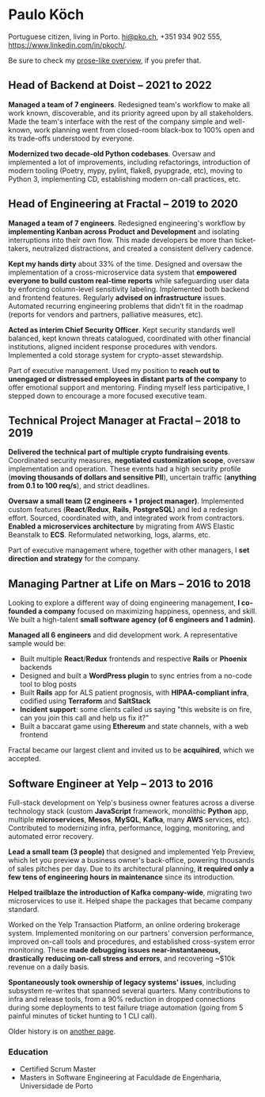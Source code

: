 # Paulo Köch
Portuguese citizen, living in Porto. <hi@pko.ch>, +351 934 902 555, <https://www.linkedin.com/in/pkoch/>.

Be sure to check my [prose-like overview](overview.md), if you prefer that.

## Head of Backend at Doist – 2021 to 2022

**Managed a team of 7 engineers**. Redesigned team's workflow to make all work known, discoverable, and its priority agreed upon by all stakeholders. Made the team's interface with the rest of the company simple and well-known, work planning went from closed-room black-box to 100% open and its trade-offs understood by everyone.

**Modernized two decade-old Python codebases**. Oversaw and implemented a lot of improvements, including refactorings, introduction of modern tooling (Poetry, mypy, pylint, flake8, pyupgrade, etc), moving to Python 3, implementing CD, establishing modern on-call practices, etc.

## Head of Engineering at Fractal – 2019 to 2020
**Managed a team of 7 engineers**. Redesigned engineering's workflow by **implementing Kanban across Product and Development** and isolating interruptions into their own flow. This made developers be more than ticket-takers, neutralized distractions, and created a consistent delivery cadence.

**Kept my hands dirty** about 33% of the time. Designed and oversaw the implementation of a cross-microservice data system that **empowered everyone to build custom real-time reports** while safeguarding user data by enforcing column-level sensitivity labeling. Implemented both backend and frontend features. Regularly **advised on infrastructure** issues. Automated recurring engineering problems that didn’t fit in the roadmap (reports for vendors and partners, palliative measures, etc).

**Acted as interim Chief Security Officer**. Kept security standards well balanced, kept known threats catalogued, coordinated with other financial institutions, aligned incident response procedures with vendors. Implemented a cold storage system for crypto-asset stewardship.

Part of executive management. Used my position to **reach out to unengaged or distressed employees in distant parts of the company** to offer emotional support and mentoring. Finding myself less participative, I stepped down to encourage a more focused executive team.

## Technical Project Manager at Fractal – 2018 to 2019
**Delivered the technical part of multiple crypto fundraising events**. Coordinated security measures, **negotiated customization scope**, oversaw implementation and operation. These events had a high security profile (**moving thousands of dollars and sensitive PII**), uncertain traffic (**anything from 0.1 to 100 req/s**), and strict deadlines.

**Oversaw a small team (2 engineers + 1 project manager)**. Implemented custom features (**React**/**Redux**, **Rails**, **PostgreSQL**) and led a redesign effort. Sourced, coordinated with, and integrated work from contractors. **Enabled a microservices architecture** by migrating from AWS Elastic Beanstalk to **ECS**. Reformulated networking, logs, alarms, etc.

Part of executive management where, together with other managers, I **set direction and strategy** for the company.

## Managing Partner at Life on Mars – 2016 to 2018
Looking to explore a different way of doing engineering management, **I co-founded a company** focused on maximizing happiness, openness, and skill. We built a high-talent **small software agency (of 6 engineers and 1 admin)**.

**Managed all 6 engineers** and did development work. A representative sample would be:

* Built multiple **React**/**Redux** frontends and respective **Rails** or **Phoenix** backends
* Designed and built a **WordPress plugin** to sync entries from a no-code tool to blog posts
* Built **Rails** app for ALS patient prognosis, with **HIPAA-compliant infra**, codified using **Terraform** and **SaltStack**
* **Incident support**: some clients called us saying "this website is on fire, can you join this call and help us fix it?"
* Built a baccarat game using **Ethereum** and state channels, with a web frontend

Fractal became our largest client and invited us to be **acquihired**, which we accepted.

## Software Engineer at Yelp – 2013 to 2016
Full-stack development on Yelp's business owner features across a diverse technology stack (custom **JavaScript** framework, monolithic **Python** app, multiple **microservices**, **Mesos**, **MySQL**, **Kafka**, many **AWS** services, etc). Contributed to modernizing infra, performance, logging, monitoring, and automated error recovery.

**Lead a small team (3 people)** that designed and implemented Yelp Preview, which let you preview a business owner's back-office, powering thousands of sales pitches per day. Due to its architectural planning, **it required only a few tens of engineering hours in maintenance** since its introduction.

**Helped trailblaze the introduction of Kafka company-wide**, migrating two microservices to use it. Helped shape the packages that became company standard.

Worked on the Yelp Transaction Platform, an online ordering brokerage system. Implemented monitoring on our partners' conversion performance, improved on-call tools and procedures, and established cross-system error monitoring. These **made debugging issues near-instantaneous, drastically reducing on-call stress and errors**, and recovering ~$10k revenue on a daily basis.

**Spontaneously took ownership of legacy systems' issues**, including subsystem re-writes that spanned several quarters. Many contributions to infra and release tools, from a 90% reduction in dropped connections during some deployments to test failure triage automation (going from 5 painful minutes of ticket hunting to 1 CLI call).

Older history is on [another page](older_history.md).

### Education
* Certified Scrum Master
* Masters in Software Engineering at Faculdade de Engenharia, Universidade de Porto

